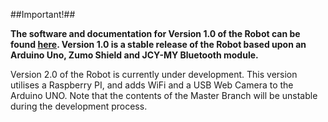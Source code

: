 ##Important!##

**The software and documentation for Version 1.0 of the Robot can be found [here](https://github.com/markwest1972/voice-controlled-zumo/releases/tag/v1.0).  Version 1.0 is a stable release of the Robot based upon an Arduino Uno, Zumo Shield and JCY-MY Bluetooth module.**

Version 2.0 of the Robot is currently under development.  This version utilises a Raspberry PI, and adds WiFi and a USB Web Camera to the Arduino UNO.  Note that the contents of the Master Branch will be unstable during the development process.
